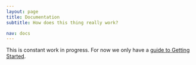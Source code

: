 ```yaml
---
layout: page
title: Documentation
subtitle: How does this thing really work?

nav: docs
---
```


This is constant work in progress. For now we only have a <a href="{{ site.baseurl }}/docs/getting-started">guide to Getting Started</a>.
